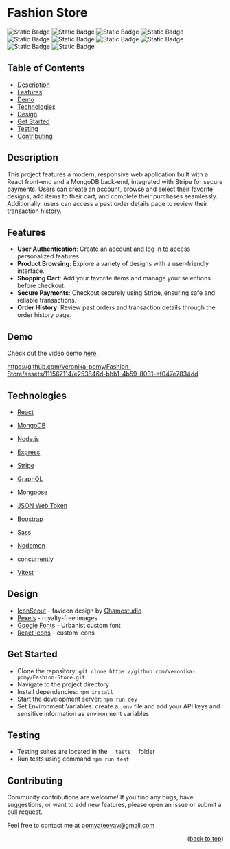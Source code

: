 # Fashion Store

![Static Badge](https://img.shields.io/badge/React-JS-%2361DAFB?style=for-the-badge&logo=React&logoColor=%2361DAFB)
![Static Badge](https://img.shields.io/badge/Mongo-DB-%2347A248?style=for-the-badge&logo=MongoDB&logoColor=%2347A248)
![Static Badge](https://img.shields.io/badge/Express-JS-%23000000?style=for-the-badge&logo=Express&logoColor=%23000000)
![Static Badge](https://img.shields.io/badge/Node-JS-%23339933?style=for-the-badge&logo=Node.js&logoColor=%23339933)
![Static Badge](https://img.shields.io/badge/Stripe-purple?style=for-the-badge&logo=Stripe&labelColor=grey)
![Static Badge](https://img.shields.io/badge/Graph-QL-%23E10098?style=for-the-badge&logo=GraphQL&logoColor=%23E10098)
![Static Badge](https://img.shields.io/badge/Mongoose-ODM-%23880000?style=for-the-badge&logo=Mongoose&logoColor=%23880000)
![Static Badge](https://img.shields.io/badge/JW-Token-%23000000?style=for-the-badge&logo=Json%20Web%20Tokens&logoColor=%23000000)
![Static Badge](https://img.shields.io/badge/Bootstrap-purple?style=for-the-badge&logo=Bootstrap&labelColor=lightgrey)
![Static Badge](https://img.shields.io/badge/Sass-pink?style=for-the-badge&logo=Sass&logoColor=grey)

## Table of Contents

<ul>
    <li>
        <a href="#description">Description</a>
    </li>
    <li>
        <a href="#features">Features</a>
    </li>
    <li>
        <a href="#demo">Demo</a>
    </li>
    <li>
        <a href="#technologies">Technologies</a>
     <li>
        <a href="#design">Design</a>
    </li>
    <li>
        <a href="#get-started">Get Started</a>
    </li>
    <li>
        <a href="#testing">Testing</a>
    </li>
    <li>
        <a href="#contributing">Contributing</a>
    </li>
</ul>

## Description

This project features a modern, responsive web application built with a React front-end and a MongoDB back-end, integrated with Stripe for secure payments. Users can create an account, browse and select their favorite designs, add items to their cart, and complete their purchases seamlessly. Additionally, users can access a past order details page to review their transaction history.

## Features

- **User Authentication**: Create an account and log in to access personalized features.
- **Product Browsing**: Explore a variety of designs with a user-friendly interface.
- **Shopping Cart**: Add your favorite items and manage your selections before checkout.
- **Secure Payments**: Checkout securely using Stripe, ensuring safe and reliable transactions.
- **Order History**: Review past orders and transaction details through the order history page.

## Demo

Check out the video demo [here](https://drive.google.com/file/d/1-nKcFPdXGsY_77aaioHxfBc64_jHZyAq/view?usp=sharing).

https://github.com/veronika-pomy/Fashion-Store/assets/111567114/e253846d-bbb1-4b59-8031-ef047e7834dd

## Technologies

- [React](https://react.dev/)

- [MongoDB](https://www.mongodb.com/)

- [Node.js](https://nodejs.org/en)

- [Express](https://expressjs.com/)

- [Stripe](https://stripe.com/)

- [GraphQL](https://graphql.org/)

- [Mongoose](https://www.npmjs.com/package/mongoose)

- [JSON Web Token](https://jwt.io/)

- [Boostrap](https://getbootstrap.com/)

- [Sass](https://sass-lang.com/)

- [Nodemon](https://www.npmjs.com/package/nodemon)

- [concurrently](https://www.npmjs.com/package/concurrently)

- [Vitest](https://vitest.dev)

## Design

- [IconScout](https://iconscout.com/) - favicon design by [Chamestudio](https://iconscout.com/contributors/chamedesign)
- [Pexels](https://www.pexels.com/) - royalty-free images
- [Google Fonts](https://fonts.google.com/) - Urbanist custom font
- [React Icons](https://react-icons.github.io/react-icons/) - custom icons

## Get Started

- Clone the repository: `git clone https://github.com/veronika-pomy/Fashion-Store.git`
- Navigate to the project directory
- Install dependencies: `npm install`
- Start the development server: `npm run dev`
- Set Environment Variables: create a `.env` file and add your API keys and sensitive information as environment variables

## Testing

- Testing suites are located in the `__tests__` folder
- Run tests using command `npm run test`

## Contributing

Community contributions are welcome! If you find any bugs, have suggestions, or want to add new features, please open an issue or submit a pull request.

Feel free to contact me at [pomyateevav@gmail.com](mailto:pomyateevav@gmail.com)

<p align="right">(<a href="#fashion-store">back to top</a>)</p>
